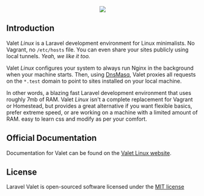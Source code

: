 <p align="center"><img src="https://cdn.rawgit.com/wiki/cpriego/valet-linux/images/valet.svg"></p>

## Introduction

Valet *Linux* is a Laravel development environment for Linux minimalists. No Vagrant, no `/etc/hosts` file. You can even share your sites publicly using local tunnels. _Yeah, we like it too._

Valet *Linux* configures your system to always run Nginx in the background when your machine starts. Then, using [DnsMasq](https://en.wikipedia.org/wiki/Dnsmasq), Valet proxies all requests on the `*.test` domain to point to sites installed on your local machine.

In other words, a blazing fast Laravel development environment that uses roughly 7mb of RAM. Valet *Linux* isn't a complete replacement for Vagrant or Homestead, but provides a great alternative if you want flexible basics, prefer extreme speed, or are working on a machine with a limited amount of RAM.
easy to learn css and modify as per your comfort.
## Official Documentation

Documentation for Valet can be found on the [Valet Linux website](https://cpriego.github.io/valet-linux-docs/).

## License

Laravel Valet is open-sourced software licensed under the [MIT license](http://opensource.org/licenses/MIT)
